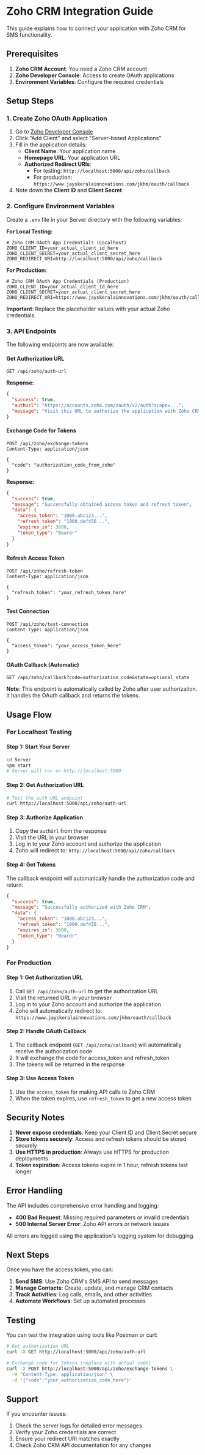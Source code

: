 # Zoho CRM Integration Guide

This guide explains how to connect your application with Zoho CRM for SMS functionality.

## Prerequisites

1. **Zoho CRM Account**: You need a Zoho CRM account
2. **Zoho Developer Console**: Access to create OAuth applications
3. **Environment Variables**: Configure the required credentials

## Setup Steps

### 1. Create Zoho OAuth Application

1. Go to [Zoho Developer Console](https://api-console.zoho.com/)
2. Click "Add Client" and select "Server-based Applications"
3. Fill in the application details:
   - **Client Name**: Your application name
   - **Homepage URL**: Your application URL
   - **Authorized Redirect URIs**: 
     - For testing: `http://localhost:5000/api/zoho/callback`
     - For production: `https://www.jayskeralainnovations.com/jkhm/oauth/callback`
4. Note down the **Client ID** and **Client Secret**

### 2. Configure Environment Variables

Create a `.env` file in your Server directory with the following variables:

**For Local Testing:**
```env
# Zoho CRM OAuth App Credentials (Localhost)
ZOHO_CLIENT_ID=your_actual_client_id_here
ZOHO_CLIENT_SECRET=your_actual_client_secret_here
ZOHO_REDIRECT_URI=http://localhost:5000/api/zoho/callback
```

**For Production:**
```env
# Zoho CRM OAuth App Credentials (Production)
ZOHO_CLIENT_ID=your_actual_client_id_here
ZOHO_CLIENT_SECRET=your_actual_client_secret_here
ZOHO_REDIRECT_URI=https://www.jayskeralainnovations.com/jkhm/oauth/callback
```

**Important**: Replace the placeholder values with your actual Zoho credentials.

### 3. API Endpoints

The following endpoints are now available:

#### Get Authorization URL
```http
GET /api/zoho/auth-url
```

**Response:**
```json
{
  "success": true,
  "authUrl": "https://accounts.zoho.com/oauth/v2/auth?scope=...",
  "message": "Visit this URL to authorize the application with Zoho CRM"
}
```

#### Exchange Code for Tokens
```http
POST /api/zoho/exchange-tokens
Content-Type: application/json

{
  "code": "authorization_code_from_zoho"
}
```

**Response:**
```json
{
  "success": true,
  "message": "Successfully obtained access token and refresh token",
  "data": {
    "access_token": "1000.abc123...",
    "refresh_token": "1000.def456...",
    "expires_in": 3600,
    "token_type": "Bearer"
  }
}
```

#### Refresh Access Token
```http
POST /api/zoho/refresh-token
Content-Type: application/json

{
  "refresh_token": "your_refresh_token_here"
}
```

#### Test Connection
```http
POST /api/zoho/test-connection
Content-Type: application/json

{
  "access_token": "your_access_token_here"
}
```

#### OAuth Callback (Automatic)
```http
GET /api/zoho/callback?code=authorization_code&state=optional_state
```

**Note**: This endpoint is automatically called by Zoho after user authorization. It handles the OAuth callback and returns the tokens.

## Usage Flow

### For Localhost Testing

#### Step 1: Start Your Server
```bash
cd Server
npm start
# Server will run on http://localhost:5000
```

#### Step 2: Get Authorization URL
```bash
# Test the auth URL endpoint
curl http://localhost:5000/api/zoho/auth-url
```

#### Step 3: Authorize Application
1. Copy the `authUrl` from the response
2. Visit the URL in your browser
3. Log in to your Zoho account and authorize the application
4. Zoho will redirect to: `http://localhost:5000/api/zoho/callback`

#### Step 4: Get Tokens
The callback endpoint will automatically handle the authorization code and return:
```json
{
  "success": true,
  "message": "Successfully authorized with Zoho CRM",
  "data": {
    "access_token": "1000.abc123...",
    "refresh_token": "1000.def456...",
    "expires_in": 3600,
    "token_type": "Bearer"
  }
}
```

### For Production

#### Step 1: Get Authorization URL
1. Call `GET /api/zoho/auth-url` to get the authorization URL
2. Visit the returned URL in your browser
3. Log in to your Zoho account and authorize the application
4. Zoho will automatically redirect to: `https://www.jayskeralainnovations.com/jkhm/oauth/callback`

#### Step 2: Handle OAuth Callback
1. The callback endpoint (`GET /api/zoho/callback`) will automatically receive the authorization code
2. It will exchange the code for access_token and refresh_token
3. The tokens will be returned in the response

#### Step 3: Use Access Token
1. Use the `access_token` for making API calls to Zoho CRM
2. When the token expires, use `refresh_token` to get a new access token

## Security Notes

1. **Never expose credentials**: Keep your Client ID and Client Secret secure
2. **Store tokens securely**: Access and refresh tokens should be stored securely
3. **Use HTTPS in production**: Always use HTTPS for production deployments
4. **Token expiration**: Access tokens expire in 1 hour, refresh tokens last longer

## Error Handling

The API includes comprehensive error handling and logging:

- **400 Bad Request**: Missing required parameters or invalid credentials
- **500 Internal Server Error**: Zoho API errors or network issues

All errors are logged using the application's logging system for debugging.

## Next Steps

Once you have the access token, you can:

1. **Send SMS**: Use Zoho CRM's SMS API to send messages
2. **Manage Contacts**: Create, update, and manage CRM contacts
3. **Track Activities**: Log calls, emails, and other activities
4. **Automate Workflows**: Set up automated processes

## Testing

You can test the integration using tools like Postman or curl:

```bash
# Get authorization URL
curl -X GET http://localhost:5000/api/zoho/auth-url

# Exchange code for tokens (replace with actual code)
curl -X POST http://localhost:5000/api/zoho/exchange-tokens \
  -H "Content-Type: application/json" \
  -d '{"code":"your_authorization_code_here"}'
```

## Support

If you encounter issues:

1. Check the server logs for detailed error messages
2. Verify your Zoho credentials are correct
3. Ensure your redirect URI matches exactly
4. Check Zoho CRM API documentation for any changes
